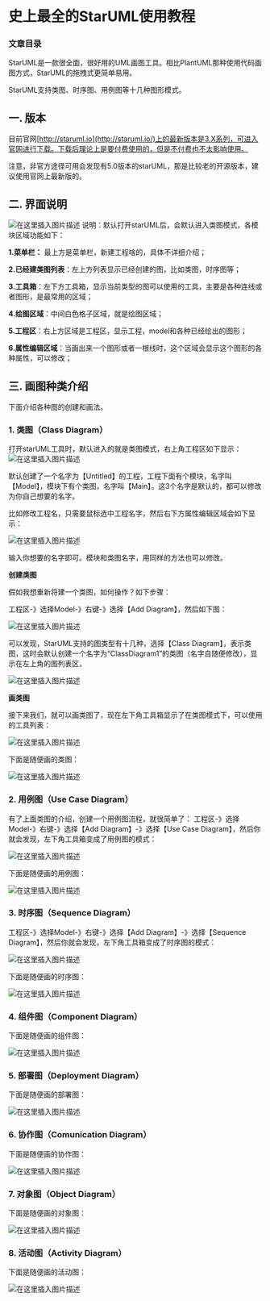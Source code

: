 # 史上最全的StarUML使用教程

### 文章目录



StarUML是一款很全面，很好用的UML画图工具。相比PlantUML那种使用代码画图方式，StarUML的拖拽式更简单易用。

StarUML支持类图、时序图、用例图等十几种图形模式。

## 一. 版本

目前官网[http://staruml.io](http://staruml.io/)上的最新版本是3.X系列，可进入官网进行下载。下载后理论上是要付费使用的，但是不付费也不太影响使用。

注意，非官方途径可用会发现有5.0版本的starUML，那是比较老的开源版本，建议使用官网上最新版的。

## 二. 界面说明

![在这里插入图片描述](http://test-fangsong-imgsubmit.oss-cn-beijing.aliyuncs.com/img/2020032110070662.png)
说明：默认打开starUML后，会默认进入类图模式，各模块区域功能如下：

**1.菜单栏：** 最上方是菜单栏，新建工程啥的，具体不详细介绍；

**2.已经建类图列表**：左上方列表显示已经创建的图，比如类图，时序图等；

**3.工具箱**：左下方工具箱，显示当前类型的图可以使用的工具，主要是各种连线或者图形，是最常用的区域；

**4.绘图区域**：中间白色格子区域，就是绘图区域；

**5.工程区**：右上方区域是工程区，显示工程，model和各种已经绘出的图形；

**6.属性编辑区域**：当画出来一个图形或者一根线时，这个区域会显示这个图形的各种属性，可以修改；

## 三. 画图种类介绍

下面介绍各种图的创建和画法。

### 1. 类图（Class Diagram）

打开starUML工具时，默认进入的就是类图模式，右上角工程区如下显示：
![在这里插入图片描述](http://test-fangsong-imgsubmit.oss-cn-beijing.aliyuncs.com/img/20200321103608411.png)

默认创建了一个名字为【Untitled】的工程，工程下面有个模块，名字叫【Model】，模块下有个类图，名字叫【Main】。这3个名字是默认的，都可以修改为你自己想要的名字。

比如修改工程名，只需要鼠标选中工程名字，然后右下方属性编辑区域会如下显示：

![在这里插入图片描述](http://test-fangsong-imgsubmit.oss-cn-beijing.aliyuncs.com/img/2020032110395822.png)

输入你想要的名字即可。模块和类图名字，用同样的方法也可以修改。

**创建类图**

假如我想重新将建一个类图，如何操作？如下步骤：

工程区-》选择Model-》右键-》选择【Add Diagram】，然后如下图：

![在这里插入图片描述](http://test-fangsong-imgsubmit.oss-cn-beijing.aliyuncs.com/img/20200321104622651.png)

可以发现，StarUML支持的图类型有十几种，选择【Class Diagram】，表示类图，这时会默认创建一个名字为“ClassDiagram1”的类图（名字自随便修改），显示在左上角的图列表区，

![在这里插入图片描述](http://test-fangsong-imgsubmit.oss-cn-beijing.aliyuncs.com/img/20200321104814259.png)

**画类图**

接下来我们，就可以画类图了，现在左下角工具箱显示了在类图模式下，可以使用的工具列表：

![在这里插入图片描述](http://test-fangsong-imgsubmit.oss-cn-beijing.aliyuncs.com/img/20200321105241525.png)

下面是随便画的类图：

![在这里插入图片描述](http://test-fangsong-imgsubmit.oss-cn-beijing.aliyuncs.com/img/20200321105429941.png)

### 2. 用例图（Use Case Diagram）

有了上面类图的介绍，创建一个用例图流程，就很简单了：
工程区-》选择Model-》右键-》选择【Add Diagram】-》选择【Use Case Diagram】，然后你就会发现，左下角工具箱变成了用例图的模式：

![在这里插入图片描述](http://test-fangsong-imgsubmit.oss-cn-beijing.aliyuncs.com/img/20200321105703479.png)

下面是随便画的用例图：

![在这里插入图片描述](http://test-fangsong-imgsubmit.oss-cn-beijing.aliyuncs.com/img/20200321105747730.png)

### 3. 时序图（Sequence Diagram）

工程区-》选择Model-》右键-》选择【Add Diagram】-》选择【Sequence Diagram】，然后你就会发现，左下角工具箱变成了时序图的模式：

![在这里插入图片描述](http://test-fangsong-imgsubmit.oss-cn-beijing.aliyuncs.com/img/20200321110057629.png)

下面是随便画的时序图：

![在这里插入图片描述](http://test-fangsong-imgsubmit.oss-cn-beijing.aliyuncs.com/img/20200321105939294.png)

### 4. 组件图（Component Diagram）

下面是随便画的组件图：

![在这里插入图片描述](http://test-fangsong-imgsubmit.oss-cn-beijing.aliyuncs.com/img/20200321110259115.png)

### 5. 部署图（Deployment Diagram）

下面是随便画的部署图：

![在这里插入图片描述](http://test-fangsong-imgsubmit.oss-cn-beijing.aliyuncs.com/img/20200321110440498.png)

### 6. 协作图（Comunication Diagram）

下面是随便画的协作图：

![在这里插入图片描述](http://test-fangsong-imgsubmit.oss-cn-beijing.aliyuncs.com/img/20200321110551117.png)

### 7. 对象图（Object Diagram）

下面是随便画的对象图：

![在这里插入图片描述](http://test-fangsong-imgsubmit.oss-cn-beijing.aliyuncs.com/img/20200321110706702.png)

### 8. 活动图（Activity Diagram）

下面是随便画的活动图：

![在这里插入图片描述](http://test-fangsong-imgsubmit.oss-cn-beijing.aliyuncs.com/img/20200321110829666.png)